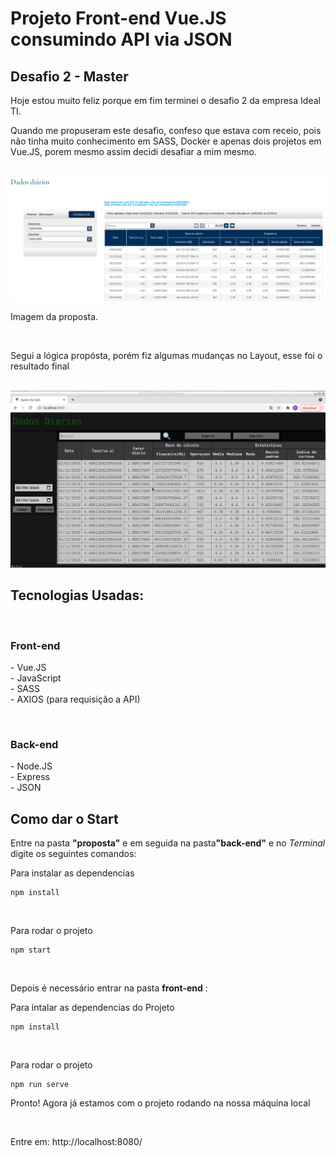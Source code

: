 # Projeto Front-end Vue.JS consumindo API via JSON 
## Desafio 2 - Master
<p>
Hoje estou muito feliz porque em fim terminei o desafio 2  da empresa Ideal TI.
</p>
<p>
Quando me propuseram este desafio, confeso que estava com receio, pois não tinha muito conhecimento em SASS, Docker e apenas dois projetos em Vue.JS, porem mesmo assim decidi desafiar a mim mesmo.  
</P>
<br>
<img src="./img-proposta.png">
<p>Imagem da proposta.</p>
<br>
<p>Segui a lógica propósta, porém fiz algumas mudanças no Layout, esse foi o resultado final</p>
<br>
<img src="./projetoFinal.png">
<br>
<h2>Tecnologias Usadas:</h2><br>
<h3>Front-end</h3>
<p>
- Vue.JS <br>
- JavaScript <br>
- SASS <br>
- AXIOS (para requisição a API)
</p><br>
<h3>Back-end</h3>
<p>
- Node.JS <br>
- Express <br>
- JSON
</p>

<h2>Como dar o Start </h2>
<p>Entre na pasta <strong>"proposta"</strong> e em seguida na pasta<strong>"back-end"</strong> e no <i>Terminal</i> digite os seguintes comandos:</p>
<p>Para instalar as dependencias</p>

```
npm install
```
<br>
<p>Para rodar o projeto</p>

```
npm start
```
<br>
<p>Depois é necessário entrar na pasta <strong>front-end</strong> :</p>
<p>Para intalar as dependencias do Projeto</p>

```
npm install
```
<br>
<p>Para rodar o projeto</p>

```
npm run serve
```

<p>Pronto! Agora já estamos com o projeto rodando na nossa máquina local</p>
<br>
<p>Entre em: http://localhost:8080/</p>

